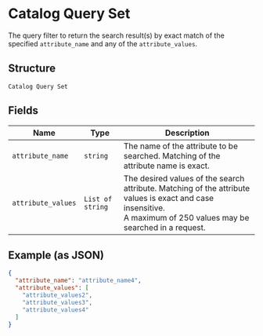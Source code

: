 
# Catalog Query Set

The query filter to return the search result(s) by exact match of the specified `attribute_name` and any of
the `attribute_values`.

## Structure

`Catalog Query Set`

## Fields

| Name | Type | Description |
|  --- | --- | --- |
| `attribute_name` | `string` | The name of the attribute to be searched. Matching of the attribute name is exact. |
| `attribute_values` | `List of string` | The desired values of the search attribute. Matching of the attribute values is exact and case insensitive.<br>A maximum of 250 values may be searched in a request. |

## Example (as JSON)

```json
{
  "attribute_name": "attribute_name4",
  "attribute_values": [
    "attribute_values2",
    "attribute_values3",
    "attribute_values4"
  ]
}
```

